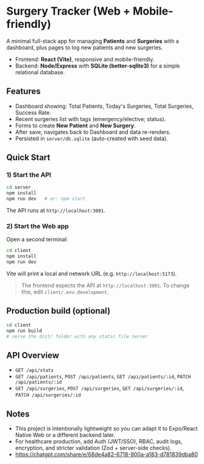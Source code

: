 # Surgery Tracker (Web + Mobile-friendly)

A minimal full-stack app for managing **Patients** and **Surgeries** with a dashboard, plus pages to log new patients and new surgeries. 
- Frontend: **React (Vite)**, responsive and mobile-friendly.
- Backend: **Node/Express** with **SQLite (better-sqlite3)** for a simple relational database.

## Features
- Dashboard showing: Total Patients, Today's Surgeries, Total Surgeries, Success Rate.
- Recent surgeries list with tags (emergency/elective; status).
- Forms to create **New Patient** and **New Surgery**.
- After save, navigates back to Dashboard and data re-renders.
- Persisted in `server/db.sqlite` (auto-created with seed data).

## Quick Start

### 1) Start the API
```bash
cd server
npm install
npm run dev   # or: npm start
```
The API runs at `http://localhost:3001`.

### 2) Start the Web app
Open a second terminal:
```bash
cd client
npm install
npm run dev
```
Vite will print a local and network URL (e.g. `http://localhost:5173`).

> The frontend expects the API at `http://localhost:3001`. To change this, edit `client/.env.development`.

## Production build (optional)
```bash
cd client
npm run build
# serve the dist/ folder with any static file server
```

## API Overview
- `GET /api/stats`
- `GET /api/patients`, `POST /api/patients`, `GET /api/patients/:id`, `PATCH /api/patients/:id`
- `GET /api/surgeries`, `POST /api/surgeries`, `GET /api/surgeries/:id`, `PATCH /api/surgeries/:id`


## Notes
- This project is intentionally lightweight so you can adapt it to Expo/React Native Web or a different backend later.
- For healthcare production, add Auth (JWT/SSO), RBAC, audit logs, encryption, and stricter validation (Zod + server-side checks).
- https://chatgpt.com/share/e/68de4a82-6718-800a-a183-d781839dba80
